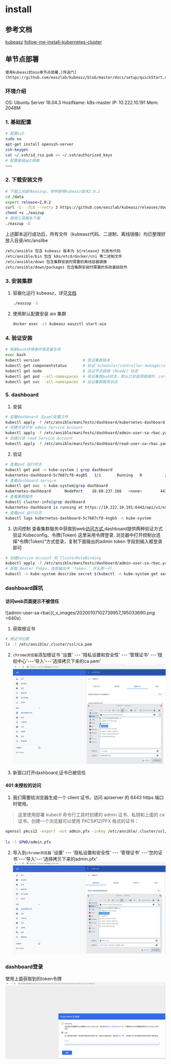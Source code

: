 # install

## 参考文档
[kubeasz](https://github.com/easzlab/kubeasz)
[follow-me-install-kubernetes-cluster](https://github.com/opsnull/follow-me-install-kubernetes-cluster)

## 单节点部署
    使用kubeasz的aio单节点部署,[传送门](https://github.com/easzlab/kubeasz/blob/master/docs/setup/quickStart.md)

### 环境介绍
OS: Ubuntu Server 16.04.3
HostName: k8s-master
IP: 10.222.10.191
Mem: 2048M

### 1. 基础配置
```bash
# 配置ssh
sudo su
apt-get install openssh-server
ssh-keygen
cat ~/.ssh/id_rsa.pub >> ~/.ssh/authorized_keys
# 配置基础apt镜像
~~~
```

### 2. 下载安装文件
```bash
# 下载工具脚本easzup，举例使用kubeasz版本2.0.2
cd /data
export release=2.0.2
curl -C- -fLO --retry 3 https://github.com/easzlab/kubeasz/releases/download/${release}/easzup
chmod +x ./easzup
# 使用工具脚本下载
./easzup -D
```

上述脚本运行成功后，所有文件（kubeasz代码、二进制、离线镜像）均已整理好放入目录/etc/ansilbe

    /etc/ansible 包含 kubeasz 版本为 ${release} 的发布代码
    /etc/ansible/bin 包含 k8s/etcd/docker/cni 等二进制文件
    /etc/ansible/down 包含集群安装时需要的离线容器镜像
    /etc/ansible/down/packages 包含集群安装时需要的系统基础软件

### 3. 安装集群
1. 容器化运行 kubeasz，详见[文档](https://github.com/easzlab/kubeasz/blob/master/docs/setup/docker_kubeasz.md)
    ```bash
    ./easzup -S
    ```
2. 使用默认配置安装 aio 集群
    ```bash
    docker exec -it kubeasz easzctl start-aio
    ```

### 4. 验证安装
```bash
# 刷新bash环境使环境变量生效
exec bash
kubectl version                   # 验证集群版本     
kubectl get componentstatus       # 验证 scheduler/controller-manager/etcd等组件状态
kubectl get node                  # 验证节点就绪 (Ready) 状态
kubectl get pod --all-namespaces  # 验证集群pod状态，默认已安装网络插件、coredns、metrics-server等
kubectl get svc --all-namespaces  # 验证集群服务状态
```

### 5. dashboard
1. 安装
```bash
# 部署dashboard 主yaml配置文件
kubectl apply -f /etc/ansible/manifests/dashboard/kubernetes-dashboard.yaml
# 创建可读可写 admin Service Account
kubectl apply -f /etc/ansible/manifests/dashboard/admin-user-sa-rbac.yaml
# 创建只读 read Service Account
kubectl apply -f /etc/ansible/manifests/dashboard/read-user-sa-rbac.yaml
```

2. 验证
```bash
# 查看pod 运行状态
kubectl get pod -n kube-system | grep dashboard
kubernetes-dashboard-5c7687cf8-4sgb5   1/1       Running   0          22s
# 查看dashboard service
kubectl get svc -n kube-system|grep dashboard
kubernetes-dashboard      NodePort    10.68.237.166   <none>        443:39583/TCP                 53m
# 查看集群服务
kubectl cluster-info|grep dashboard
kubernetes-dashboard is running at https://10.222.10.191:6443/api/v1/namespaces/kube-system/services/https:kubernetes-dashboard:/proxy
# 查看pod 运行日志
kubectl logs kubernetes-dashboard-5c7687cf8-4sgb5 -n kube-system
```

3. 访问控制
    查看集群服务中获取到web[访问方式](https://10.222.10.191:6443/api/v1/namespaces/kube-system/services/https:kubernetes-dashboard:/proxy),dashboard提供两种验证方式验证:Kubeconfig、令牌(Token)
这里采用令牌登录.
浏览器中打开控制台选择“令牌(Token)”方式登录，复制下面输出的admin token 字段到输入框登录即可
```bash
# 创建Service Account 和 ClusterRoleBinding
kubectl apply -f /etc/ansible/manifests/dashboard/admin-user-sa-rbac.yaml
# 获取 Bearer Token，找到输出中 ‘token:’ 开头那一行
kubectl -n kube-system describe secret $(kubectl -n kube-system get secret | grep admin-user | awk '{print $1}') 
```

### dashboard踩坑
#### 访问web页面提示不被信任
![admin-user-sa-rbac](_v_images/20200107102739957_195033690.png =640x)

1. 获取根证书
```bash
# 根证书位置
ls -l /etc/ansible/.cluster/ssl/ca.pem
```
2. `chrome浏览器`添加根证书
'设置' --- '隐私设置和安全性' --- '管理证书' ---'授权中心'---'导入'---'选择拷贝下来的ca.pem'
![](_v_images/20200107103201651_700491636.png)

3. 新窗口打开dashboard,证书已被信任

#### 401 未授权的访问
1. 我们需要给浏览器生成一个 client 证书，访问 apiserver 的 6443 https 端口时使用。
> 这里使用部署 kubectl 命令行工具时创建的 admin 证书、私钥和上面的 ca 证书，创建一个浏览器可以使用 PKCS#12/PFX 格式的证书：

```bash
openssl pkcs12 -export -out admin.pfx -inkey /etc/ansible/.cluster/ssl/admin-key.pem -in /etc/ansible/.cluster/ssl/admin.pem -certfile /etc/ansible/.cluster/ssl/ca.pem

ls -l $PWD/admin.pfx
```
2. 导入到`chrome浏览器`
'设置' --- '隐私设置和安全性' --- '管理证书' ---'您的证书'---'导入'---'选择拷贝下来的admin.pfx'
![](_v_images/20200107103630071_1301739341.png)

### dashboard登录
使用上面获取到的token令牌
![](_v_images/20200107103840303_888218191.png)